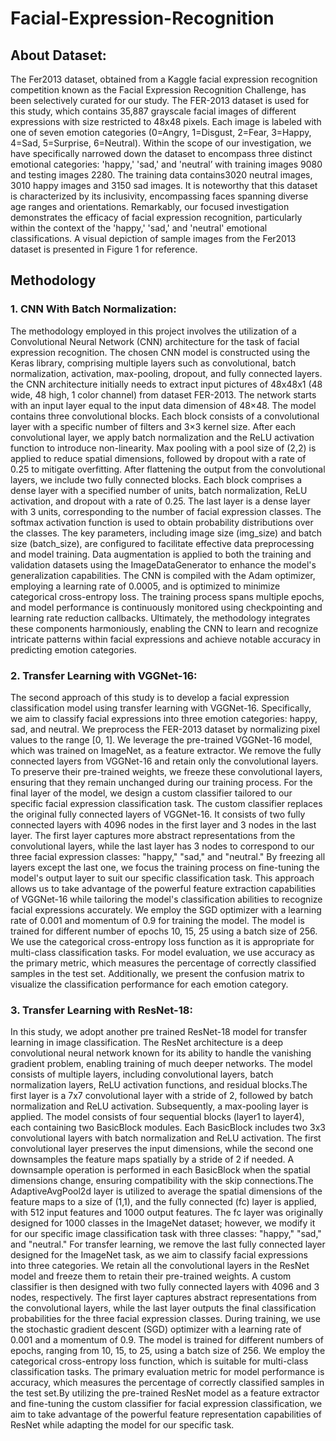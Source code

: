 # Facial-Expression-Recognition 

## About Dataset:
The Fer2013 dataset, obtained from a Kaggle facial expression recognition competition known as the Facial Expression Recognition Challenge, has been selectively curated for our study. The FER-2013 dataset is used for this study, which contains 35,887 grayscale facial images of different expressions with size restricted to 48x48 pixels. Each image is labeled with one of seven emotion categories (0=Angry, 1=Disgust, 2=Fear, 3=Happy, 4=Sad, 5=Surprise, 6=Neutral). Within the scope of our investigation, we have specifically narrowed down the dataset to encompass three distinct emotional categories: 'happy,' 'sad,' and 'neutral’ with training images 9080 and testing images 2280. The training data contains3020 neutral images, 3010 happy images and 3150 sad images. It is noteworthy that this dataset is characterized by its inclusivity, encompassing faces spanning diverse age ranges and orientations. Remarkably, our focused investigation demonstrates the efficacy of facial expression recognition, particularly within the context of the 'happy,' 'sad,' and 'neutral' emotional classifications. A visual depiction of sample images from the Fer2013 dataset is presented in Figure 1 for reference. 

## Methodology

### 1. CNN With Batch Normalization:
The methodology employed in this project involves the utilization of a Convolutional Neural Network (CNN) architecture for the task of facial expression recognition. The chosen CNN model is constructed using the Keras library, comprising multiple layers such as convolutional, batch normalization, activation, max-pooling, dropout, and fully connected layers. the CNN architecture initially needs to extract input pictures of 48x48x1 (48 wide, 48 high, 1 color channel) from dataset FER-2013. The network starts with an input layer equal to the input data dimension of 48×48. The model contains three convolutional blocks. Each block consists of a convolutional layer with a specific number of filters and 3×3 kernel size. After each convolutional layer, we apply batch normalization and the ReLU activation function to introduce non-linearity. Max pooling with a pool size of (2,2) is applied to reduce spatial dimensions, followed by dropout with a rate of 0.25 to mitigate overfitting. After flattening the output from the convolutional layers, we include two fully connected blocks. Each block comprises a dense layer with a specified number of units, batch normalization, ReLU activation, and dropout with a rate of 0.25. The last layer is a dense layer with 3 units, corresponding to the number of facial expression classes. The softmax activation function is used to obtain probability distributions over the classes. The key parameters, including image size (img_size) and batch size (batch_size), are configured to facilitate effective data preprocessing and model training. Data augmentation is applied to both the training and validation datasets using the ImageDataGenerator to enhance the model's generalization capabilities. The CNN is compiled with the Adam optimizer, employing a learning rate of 0.0005, and is optimized to minimize categorical cross-entropy loss. The training process spans multiple epochs, and model performance is continuously monitored using checkpointing and learning rate reduction callbacks. Ultimately, the methodology integrates these components harmoniously, enabling the CNN to learn and recognize intricate patterns within facial expressions and achieve notable accuracy in predicting emotion categories.

### 2. Transfer Learning with VGGNet-16:
The second approach of this study is to develop a facial expression classification model using transfer learning with VGGNet-16. Specifically, we aim to classify facial expressions into three emotion categories: happy, sad, and neutral. We preprocess the FER-2013 dataset by normalizing pixel values to the range [0, 1]. We leverage the pre-trained VGGNet-16 model, which was trained on ImageNet, as a feature extractor. We remove the fully connected layers from VGGNet-16 and retain only the convolutional layers. To preserve their pre-trained weights, we freeze these convolutional layers, ensuring that they remain unchanged during our training process. For the final layer of the model, we design a custom classifier tailored to our specific facial expression classification task. The custom classifier replaces the original fully connected layers of VGGNet-16. It consists of two fully connected layers with 4096 nodes in the first layer and 3 nodes in the last layer. The first layer captures more abstract representations from the convolutional layers, while the last layer has 3 nodes to correspond to our three facial expression classes: "happy," "sad," and "neutral." By freezing all layers except the last one, we focus the training process on fine-tuning the model's output layer to suit our specific classification task. This approach allows us to take advantage of the powerful feature extraction capabilities of VGGNet-16 while tailoring the model's classification abilities to recognize facial expressions accurately. We employ the SGD optimizer with a learning rate of 0.001 and momentum of 0.9 for training the model. The model is trained for different number of epochs 10, 15, 25 using a batch size of 256. We use the categorical cross-entropy loss function as it is appropriate for multi-class classification tasks. For model evaluation, we use accuracy as the primary metric, which measures the percentage of correctly classified samples in the test set. Additionally, we present the confusion matrix to visualize the classification performance for each emotion category.

### 3. Transfer Learning with ResNet-18:
In this study, we adopt another pre trained ResNet-18 model for transfer learning in image classification. The ResNet architecture is a deep convolutional neural network known for its ability to handle the vanishing gradient problem, enabling training of much deeper networks. The model consists of multiple layers, including convolutional layers, batch normalization layers, ReLU activation functions, and residual blocks.The first layer is a 7x7 convolutional layer with a stride of 2, followed by batch normalization and ReLU activation. Subsequently, a max-pooling layer is applied. The model consists of four sequential blocks (layer1 to layer4), each containing two BasicBlock modules. Each BasicBlock includes two 3x3 convolutional layers with batch normalization and ReLU activation. The first convolutional layer preserves the input dimensions, while the second one downsamples the feature maps spatially by a stride of 2 if needed. A downsample operation is performed in each BasicBlock when the spatial dimensions change, ensuring compatibility with the skip connections.The AdaptiveAvgPool2d layer is utilized to average the spatial dimensions of the feature maps to a size of (1,1), and the fully connected (fc) layer is applied, with 512 input features and 1000 output features. The fc layer was originally designed for 1000 classes in the ImageNet dataset; however, we modify it for our specific image classification task with three classes: "happy," "sad," and "neutral." For transfer learning, we remove the last fully connected layer designed for the ImageNet task, as we aim to classify facial expressions into three categories. We retain all the convolutional layers in the ResNet model and freeze them to retain their pre-trained weights. A custom classifier is then designed with two fully connected layers with 4096 and 3 nodes, respectively. The first layer captures abstract representations from the convolutional layers, while the last layer outputs the final classification probabilities for the three facial expression classes. During training, we use the stochastic gradient descent (SGD) optimizer with a learning rate of 0.001 and a momentum of 0.9. The model is trained for different numbers of epochs, ranging from 10, 15, to 25, using a batch size of 256. We employ the categorical cross-entropy loss function, which is suitable for multi-class classification tasks. The primary evaluation metric for model performance is accuracy, which measures the percentage of correctly classified samples in the test set.By utilizing the pre-trained ResNet model as a feature extractor and fine-tuning the custom classifier for facial expression classification, we aim to take advantage of the powerful feature representation capabilities of ResNet while adapting the model for our specific task. 

